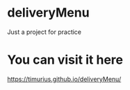 # deliveryMenu
Just a project for practice 

# You can visit it here
https://timurius.github.io/deliveryMenu/

